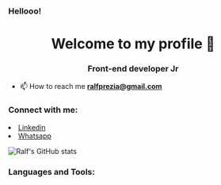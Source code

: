 ### Hellooo!
<h1 align="center">Welcome to my profile 👋</h1>
<h3 align="center">Front-end developer Jr</h3>

- 📫 How to reach me **ralfprezia@gmail.com**

<h3 align="left">Connect with me:</h3>
<p align="left">
  <li>
    <a class="url" href="https://www.linkedin.com/in/ralf-prezia-6a38181a3/" img> 
      Linkedin
    </a>
  </li>
  <li>
    <a class="url" href="https://api.whatsapp.com/send?phone=5535992446440/" img> 
      Whatsapp
    </a>
  </li>
  
![Ralf's GitHub stats](https://github-readme-stats.vercel.app/api?username=ralfprezia&show_icons=true&theme=okyonight)


 
</p>

<h3 align="left">Languages and Tools:</h3>


<!--
**ralfprezia/ralfprezia** is a ✨ _special_ ✨ repository because its `README.md` (this file) appears on your GitHub profile.

Here are some ideas to get you started:

- 🔭 I’m currently working on ...
- 🌱 I’m currently learning ...
- 👯 I’m looking to collaborate on ...
- 🤔 I’m looking for help with ...
- 💬 Ask me about ...
- 📫 How to reach me: ...
- 😄 Pronouns: ...
- ⚡ Fun fact: ...
-->
